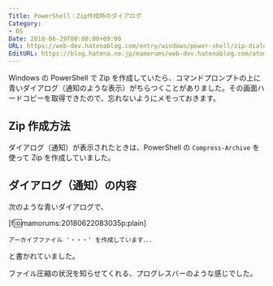 ```yaml
---
Title: PowerShell：Zip作成時のダイアログ
Category:
- OS
Date: 2018-06-29T00:00:00+09:00
URL: https://web-dev.hatenablog.com/entry/windows/power-shell/zip-dialog-using-compress-archive
EditURL: https://blog.hatena.ne.jp/mamorums/web-dev.hatenablog.com/atom/entry/17391345971656500723
---
```


Windows の PowerShell で Zip を作成していたら、コマンドプロンプトの上に青いダイアログ（通知のような表示）がちらつくことがありました。その画面ハードコピーを取得できたので、忘れないようにメモっておきます。


## Zip 作成方法
ダイアログ（通知）が表示されたときは、PowerShell の `Compress-Archive` を使って Zip を作成していました。


## ダイアログ（通知）の内容
次のような青いダイアログで、

[f:id:mamorums:20180622083035p:plain]

```
アーカイブファイル '・・・' を作成しています．．．
```

と書かれていました。

ファイル圧縮の状況を知らせてくれる、プログレスバーのような感じでした。

